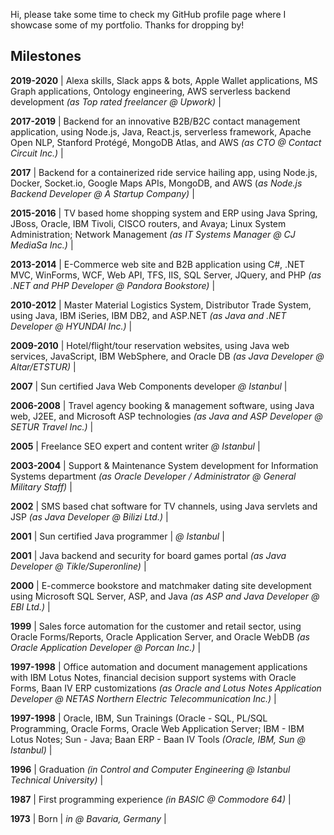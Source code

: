 Hi, please take some time to check my GitHub profile page where I showcase some of my portfolio. Thanks for dropping by!   

## Milestones

**2019-2020** | Alexa skills, Slack apps & bots, Apple Wallet applications, MS Graph applications, Ontology engineering, AWS serverless backend development *(as Top rated freelancer @ Upwork)* |

**2017-2019** | Backend for an innovative B2B/B2C contact management application, using Node.js, Java, React.js, serverless framework, Apache Open NLP, Stanford Protégé, MongoDB Atlas, and AWS *(as CTO @ Contact Circuit Inc.)* |

**2017** | Backend for a containerized ride service hailing app, using Node.js, Docker, Socket.io, Google Maps APIs, MongoDB, and AWS (*as Node.js Backend Developer @ A Startup Company)* |

**2015-2016** | TV based home shopping system and ERP using Java Spring, JBoss, Oracle, IBM Tivoli, CISCO routers, and Avaya; Linux System Administration; Network Management *(as IT Systems  Manager @ CJ MediaSa Inc.)* |

**2013-2014** | E-Commerce web site and B2B application using C#, .NET MVC, WinForms, WCF, Web API, TFS, IIS, SQL Server, JQuery, and PHP *(as .NET and PHP Developer @ Pandora Bookstore)* |

**2010-2012** | Master Material Logistics System, Distributor Trade System, using Java, IBM iSeries, IBM DB2, and ASP.NET *(as Java and .NET Developer @ HYUNDAI Inc.)* |

**2009-2010** | Hotel/flight/tour reservation websites, using Java web services, JavaScript, IBM WebSphere, and Oracle DB *(as Java Developer @ Altar/ETSTUR)* |

**2007** | Sun certified Java Web Components developer *@ Istanbul* |

**2006-2008** | Travel agency booking & management software, using Java web, J2EE, and Microsoft ASP technologies *(as Java and ASP Developer @ SETUR Travel Inc.)* |

**2005** | Freelance SEO expert and content writer *@ Istanbul* |

**2003-2004** | Support & Maintenance System development for Information Systems department *(as Oracle Developer / Administrator @ General Military Staff)* |

**2002** | SMS based chat software for TV channels, using Java servlets and JSP *(as Java Developer @ Bilizi Ltd.)* |

**2001** | Sun certified Java programmer | *@ Istanbul* | 

**2001** | Java backend and security for board games portal *(as Java Developer @ Tikle/Superonline)* |

**2000** | E-commerce bookstore and matchmaker dating site development using Microsoft SQL Server, ASP, and Java *(as ASP and Java Developer @ EBI Ltd.)* | 
  
**1999** | Sales force automation for the customer and retail sector, using Oracle Forms/Reports, Oracle Application Server, and Oracle WebDB *(as Oracle Application Developer @ Porcan Inc.)* |

**1997-1998** | Office automation and document management applications with IBM Lotus Notes, financial decision support systems with Oracle Forms, Baan IV ERP customizations *(as Oracle and Lotus Notes Application Developer @ NETAS Northern Electric Telecommunication Inc.)* |

**1997-1998** | Oracle, IBM, Sun Trainings (Oracle - SQL, PL/SQL Programming, Oracle Forms, Oracle Web Application Server; IBM - IBM Lotus Notes; Sun - Java; Baan ERP - Baan IV Tools *(Oracle, IBM, Sun @ Istanbul)* |

**1996** | Graduation *(in Control and Computer Engineering @ Istanbul Technical University)* |

**1987** | First programming experience *(in BASIC @ Commodore 64)* |

**1973** | Born | *in @ Bavaria, Germany* | 
